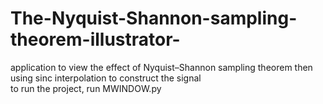 # The-Nyquist-Shannon-sampling-theorem-illustrator-
application to view the effect of Nyquist–Shannon sampling theorem then using sinc interpolation to construct the signal\
to run the project, run MWINDOW.py
